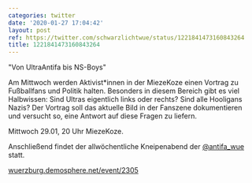```yaml
---
categories: twitter
date: '2020-01-27 17:04:42'
layout: post
ref: https://twitter.com/schwarzlichtwue/status/1221841473160843264
title: 1221841473160843264
---
```

"Von UltraAntifa bis NS-Boys"



Am Mittwoch werden Aktivist\*innen in der MiezeKoze einen Vortrag zu Fußballfans und Politik halten. Besonders in diesem Bereich gibt es viel Halbwissen: Sind Ultras eigentlich links oder rechts? Sind alle Hooligans Nazis? 
Der Vortrag soll das aktuelle Bild in der Fanszene dokumentieren und versucht so, eine Antwort auf diese Fragen zu liefern.



Mittwoch 29.01, 20 Uhr MiezeKoze.

Anschließend findet der allwöchentliche Kneipenabend der [@antifa_wue](https://twitter.com/antifa_wue) statt.



[wuerzburg.demosphere.net/event/2305](https://wuerzburg.demosphere.net/event/2305) 